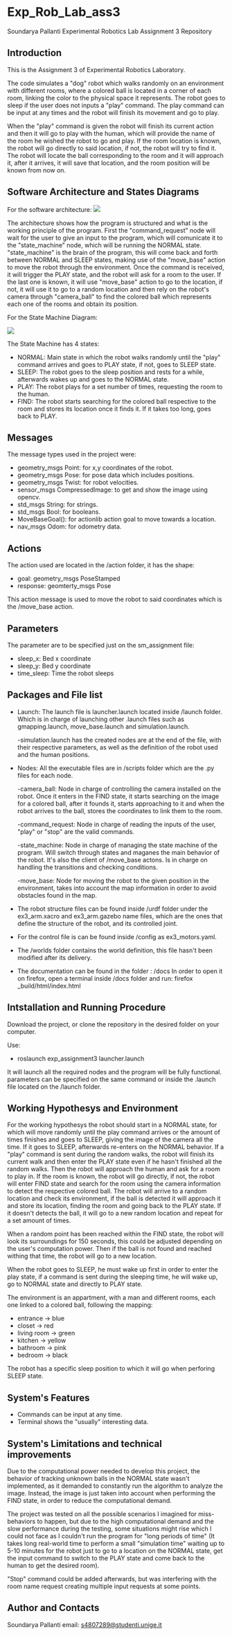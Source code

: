 # Exp_Rob_Lab_ass3
Soundarya Pallanti Experimental Robotics Lab Assignment 3 Repository

Introduction
--------------

This is the Assignment 3 of Experimental Robotics Laboratory.

The code simulates a "dog" robot which walks randomly on an environment with different rooms, where a colored ball is located in a corner of each room, linking the color to the physical space it represents. The robot goes to sleep if the user does not inputs a "play" command.
The play command can be input at any times and the robot will finish its movement and go to play.

When the "play" command is given the robot will finish its current action and then it will go to play with the human, which will provide the name of the room he wished the robot to go and play. If the room location is known, the robot will go directly to said location, if not, the robot will try to find it. The robot will locate the ball corresponding to the room and it will approach it, after it arrives, it will save that location, and the room position will be known from now on.

Software Architecture and States Diagrams
----------------------------------------

For the software architecture:
![](https://github.com/soundarya4807289/Exp_rob_assignment_3/blob/main/Exp_Rob_Lab_Assignment3_Architecture.png)

The architecture shows how the program is structured and what is the working principle of the program. First the "command_request" node will wait for the user to give an input to the program, which will comunicate it to the "state_machine" node, which will be running the NORMAL state. "state_machine" is the brain of the program, this will come back and forth between NORMAL and SLEEP states, making use of the "move_base" action to move the robot through the environment. Once the command is received, it will trigger the PLAY state, and the robot will ask for a room to the user. If the last one is known, it will use "move_base" action to go to the location, if not, it will use it to go to a random location and then rely on the robot's camera through "camera_ball" to find the colored ball which represents each one of the rooms and obtain its position.

For the State Machine Diagram:

![](https://github.com/soundarya4807289/Exp_rob_assignment_3/blob/main/State%20Machine%20diagram.png)

The State Machine has 4 states:
  - NORMAL: Main state in which the robot walks randomly until the "play" command arrives and goes to PLAY state, if not, goes to SLEEP state.
  - SLEEP: The robot goes to the sleep position and rests for a while, afterwards wakes up and goes to the NORMAL state.
  - PLAY: The robot plays for a set number of times, requesting the room to the human.
  - FIND: The robot starts searching for the colored ball respective to the room and stores its location once it finds it. If it takes too long, goes back to PLAY.
  
Messages
----------

The message types used in the project were:
  - geometry_msgs Point: for x,y coordinates of the robot.
  - geometry_msgs Pose: for pose data which includes positions.
  - geometry_msgs Twist: for robot velocities.
  - sensor_msgs CompressedImage: to get and show the image using opencv.
  - std_msgs String: for strings.
  - std_msgs Bool: for booleans.
  - MoveBaseGoal(): for actionlib action goal to move towards a location.
  - nav_msgs Odom: for odometry data.
  
Actions
-----------

The action used are located in the /action folder, it has the shape:
  - goal: geometry_msgs PoseStamped 
  - response: geomterty_msgs Pose 
  
This action message is used to move the robot to said coordinates which is the /move_base action.
  
Parameters
-------------

The parameter are to be specified just on the sm_assignment file:
  - sleep_x: Bed x coordinate 
  - sleep_y: Bed y coordinate 
  - time_sleep: Time the robot sleeps
  
Packages and File list
------------
- Launch:
The launch file is launcher.launch located inside /launch folder. Which is in charge of launching other .launch files such as gmapping.launch, move_base.launch and simulation.launch.

  -simulation.launch has the created nodes are at the end of the file, with their respective parameters, as well as the definition of the robot used and the human positions.

- Nodes:
All the executable files are in /scripts folder which are the .py files for each node.

  -camera_ball: Node in charge of controlling the camera installed on the robot. Once it enters in the FIND state, it starts searching on the image for a colored ball, after it founds it, starts approaching to it and when the robot arrives to the ball, stores the coordinates to link them to the room.
  
  -command_request: Node in charge of reading the inputs of the user, "play" or "stop" are the valid commands.
  
  -state_machine: Node in charge of managing the state machine of the program. Will switch through states and maganes the main behavior of the robot. It's also the client of /move_base actons. Is in charge on handling the transitions and checking conditions.
  
  -move_base: Node for moving the robot to the given position in the environment, takes into account the map information in order to avoid obstacles found in the map.

- The robot structure files can be found inside /urdf folder under the ex3_arm.xacro and ex3_arm.gazebo name files, which are the ones that define the structure of the robot, and its controlled joint.

- For the control file is can be found inside /config as ex3_motors.yaml.

- The /worlds folder contains the world definition, this file hasn't been modified after its delivery.

- The documentation can be found in the folder : /docs
In order to open it on firefox, open a terminal inside /docs folder and run: firefox _build/html/index.html

Intstallation and Running Procedure
-----------------

Download the project, or clone the repository in the desired folder on your computer.

Use: 
  - roslaunch exp_assignment3 launcher.launch

It will launch all the required nodes and the program will be fully functional. parameters can be specified on the same command or inside the .launch file located on the /launch folder.

Working Hypothesys and Environment
-------------

For the working hypothesys the robot should start in a NORMAL state, for which will move randomly until the play command arrives or the amount of times finishes and goes to SLEEP, giving the image of the camera all the time. If it goes to SLEEP, afterwards re-enters on the NORMAL behavior. If a "play" command is sent during the random walks, the robot will finish its current walk and then enter the PLAY state even if he hasn't finished all the random walks. Then the robot will approach the human and ask for a room to play in. If the room is known, the robot will go directly, if not, the robot will enter FIND state and search for the room using the camera information to detect the respective colored ball. The robot will arrive to a random location and check its environment, if the ball is detected it will approach it and store its location, finding the room and going back to the PLAY state. If it doesn't detects the ball, it will go to a new random location and repeat for a set amount of times. 

When a random point has been reached within the FIND state, the robot will look its surroundings for 150 seconds, this could be adjusted depending on the user's computation power. Then if the ball is not found and reached withing that time, the robot will go to a new location.

When the robot goes to SLEEP, he must wake up first in order to enter the play state, if a command is sent during the sleeping time, he will wake up, go to NORMAL state and directly to PLAY state.

The environment is an appartment, with a man and different rooms, each one linked to a colored ball, following the mapping:
  
  - entrance -> blue
  - closet -> red
  - living room -> green
  - kitchen -> yellow
  - bathroom -> pink
  - bedroom -> black
  
The robot has a specific sleep position to which it will go when perforing SLEEP state.

System's Features
------------
  - Commands can be input at any time.
  - Terminal shows the "usually" interesting data.
  
System's Limitations and technical improvements
------------

Due to the computational power needed to develop this project, the behavior of tracking unknown balls in the NORMAL state wasn't implemented, as it demanded to constantly run the algorithm to analyze the image. Instead, the image is just taken into account when performing the FIND state, in order to reduce the computational demand.

The project was tested on all the possible scenarios I imagined for miss-behaviors to happen, but due to the high computational demand and the slow performance during the testing, some situations might rise which I could not face as I couldn't run the program for "long periods of time" (It takes long real-world time to perform a small "simulation time" waiting up to 5-10 minutes for the robot just to go to a location on the NORMAL state, get the input command to switch to the PLAY state and come back to the human to get the desired room).

"Stop" command could be added afterwards, but was interfering with the room name request creating multiple input requests at some points.

Author and Contacts
------
Soundarya Pallanti
email: s4807289@studenti.unige.it

